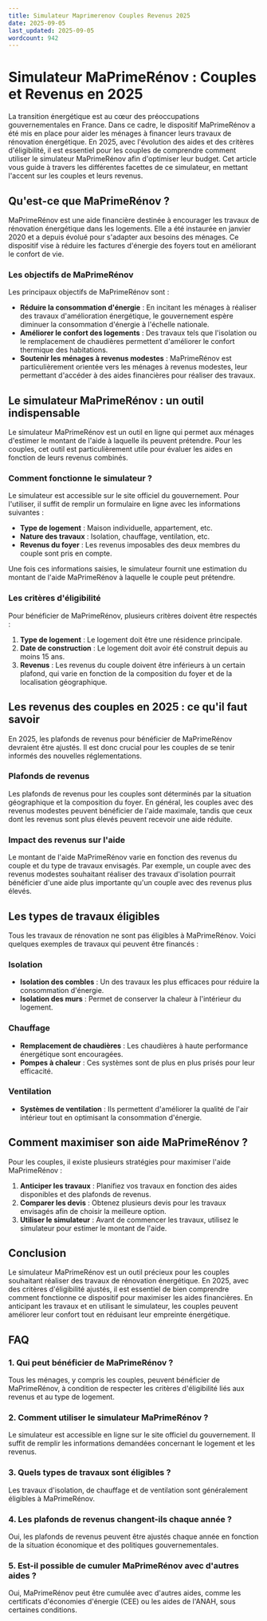 ```yaml
---
title: Simulateur Maprimerenov Couples Revenus 2025
date: 2025-09-05
last_updated: 2025-09-05
wordcount: 942
---
```


# Simulateur MaPrimeRénov : Couples et Revenus en 2025

La transition énergétique est au cœur des préoccupations gouvernementales en France. Dans ce cadre, le dispositif MaPrimeRénov a été mis en place pour aider les ménages à financer leurs travaux de rénovation énergétique. En 2025, avec l'évolution des aides et des critères d'éligibilité, il est essentiel pour les couples de comprendre comment utiliser le simulateur MaPrimeRénov afin d'optimiser leur budget. Cet article vous guide à travers les différentes facettes de ce simulateur, en mettant l'accent sur les couples et leurs revenus.

## Qu'est-ce que MaPrimeRénov ?

MaPrimeRénov est une aide financière destinée à encourager les travaux de rénovation énergétique dans les logements. Elle a été instaurée en janvier 2020 et a depuis évolué pour s'adapter aux besoins des ménages. Ce dispositif vise à réduire les factures d'énergie des foyers tout en améliorant le confort de vie.

### Les objectifs de MaPrimeRénov

Les principaux objectifs de MaPrimeRénov sont :

- **Réduire la consommation d'énergie** : En incitant les ménages à réaliser des travaux d'amélioration énergétique, le gouvernement espère diminuer la consommation d'énergie à l'échelle nationale.
- **Améliorer le confort des logements** : Des travaux tels que l'isolation ou le remplacement de chaudières permettent d'améliorer le confort thermique des habitations.
- **Soutenir les ménages à revenus modestes** : MaPrimeRénov est particulièrement orientée vers les ménages à revenus modestes, leur permettant d'accéder à des aides financières pour réaliser des travaux.

## Le simulateur MaPrimeRénov : un outil indispensable

Le simulateur MaPrimeRénov est un outil en ligne qui permet aux ménages d'estimer le montant de l'aide à laquelle ils peuvent prétendre. Pour les couples, cet outil est particulièrement utile pour évaluer les aides en fonction de leurs revenus combinés.

### Comment fonctionne le simulateur ?

Le simulateur est accessible sur le site officiel du gouvernement. Pour l'utiliser, il suffit de remplir un formulaire en ligne avec les informations suivantes :

- **Type de logement** : Maison individuelle, appartement, etc.
- **Nature des travaux** : Isolation, chauffage, ventilation, etc.
- **Revenus du foyer** : Les revenus imposables des deux membres du couple sont pris en compte.

Une fois ces informations saisies, le simulateur fournit une estimation du montant de l'aide MaPrimeRénov à laquelle le couple peut prétendre.

### Les critères d'éligibilité

Pour bénéficier de MaPrimeRénov, plusieurs critères doivent être respectés :

1. **Type de logement** : Le logement doit être une résidence principale.
2. **Date de construction** : Le logement doit avoir été construit depuis au moins 15 ans.
3. **Revenus** : Les revenus du couple doivent être inférieurs à un certain plafond, qui varie en fonction de la composition du foyer et de la localisation géographique.

## Les revenus des couples en 2025 : ce qu'il faut savoir

En 2025, les plafonds de revenus pour bénéficier de MaPrimeRénov devraient être ajustés. Il est donc crucial pour les couples de se tenir informés des nouvelles réglementations.

### Plafonds de revenus

Les plafonds de revenus pour les couples sont déterminés par la situation géographique et la composition du foyer. En général, les couples avec des revenus modestes peuvent bénéficier de l'aide maximale, tandis que ceux dont les revenus sont plus élevés peuvent recevoir une aide réduite.

### Impact des revenus sur l'aide

Le montant de l'aide MaPrimeRénov varie en fonction des revenus du couple et du type de travaux envisagés. Par exemple, un couple avec des revenus modestes souhaitant réaliser des travaux d'isolation pourrait bénéficier d'une aide plus importante qu'un couple avec des revenus plus élevés.

## Les types de travaux éligibles

Tous les travaux de rénovation ne sont pas éligibles à MaPrimeRénov. Voici quelques exemples de travaux qui peuvent être financés :

### Isolation

- **Isolation des combles** : Un des travaux les plus efficaces pour réduire la consommation d'énergie.
- **Isolation des murs** : Permet de conserver la chaleur à l'intérieur du logement.

### Chauffage

- **Remplacement de chaudières** : Les chaudières à haute performance énergétique sont encouragées.
- **Pompes à chaleur** : Ces systèmes sont de plus en plus prisés pour leur efficacité.

### Ventilation

- **Systèmes de ventilation** : Ils permettent d'améliorer la qualité de l'air intérieur tout en optimisant la consommation d'énergie.

## Comment maximiser son aide MaPrimeRénov ?

Pour les couples, il existe plusieurs stratégies pour maximiser l'aide MaPrimeRénov :

1. **Anticiper les travaux** : Planifiez vos travaux en fonction des aides disponibles et des plafonds de revenus.
2. **Comparer les devis** : Obtenez plusieurs devis pour les travaux envisagés afin de choisir la meilleure option.
3. **Utiliser le simulateur** : Avant de commencer les travaux, utilisez le simulateur pour estimer le montant de l'aide.

## Conclusion

Le simulateur MaPrimeRénov est un outil précieux pour les couples souhaitant réaliser des travaux de rénovation énergétique. En 2025, avec des critères d'éligibilité ajustés, il est essentiel de bien comprendre comment fonctionne ce dispositif pour maximiser les aides financières. En anticipant les travaux et en utilisant le simulateur, les couples peuvent améliorer leur confort tout en réduisant leur empreinte énergétique.

## FAQ

### 1. Qui peut bénéficier de MaPrimeRénov ?

Tous les ménages, y compris les couples, peuvent bénéficier de MaPrimeRénov, à condition de respecter les critères d'éligibilité liés aux revenus et au type de logement.

### 2. Comment utiliser le simulateur MaPrimeRénov ?

Le simulateur est accessible en ligne sur le site officiel du gouvernement. Il suffit de remplir les informations demandées concernant le logement et les revenus.

### 3. Quels types de travaux sont éligibles ?

Les travaux d'isolation, de chauffage et de ventilation sont généralement éligibles à MaPrimeRénov.

### 4. Les plafonds de revenus changent-ils chaque année ?

Oui, les plafonds de revenus peuvent être ajustés chaque année en fonction de la situation économique et des politiques gouvernementales.

### 5. Est-il possible de cumuler MaPrimeRénov avec d'autres aides ?

Oui, MaPrimeRénov peut être cumulée avec d'autres aides, comme les certificats d'économies d'énergie (CEE) ou les aides de l'ANAH, sous certaines conditions.